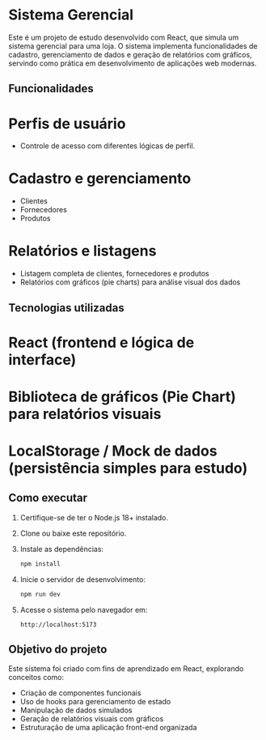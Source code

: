 # Sistema Gerencial

Este é um projeto de estudo desenvolvido com React, que simula um sistema gerencial para uma loja.
O sistema implementa funcionalidades de cadastro, gerenciamento de dados e geração de relatórios com gráficos, servindo como prática em desenvolvimento de aplicações web modernas.


## Funcionalidades

 # Perfis de usuário

  * Controle de acesso com diferentes lógicas de perfil.

 # Cadastro e gerenciamento

  * Clientes
  * Fornecedores
  * Produtos

 # Relatórios e listagens

  * Listagem completa de clientes, fornecedores e produtos
  * Relatórios com gráficos (pie charts) para análise visual dos dados


## Tecnologias utilizadas

 # React (frontend e lógica de interface)
 # Biblioteca de gráficos (Pie Chart) para relatórios visuais
 # LocalStorage / Mock de dados (persistência simples para estudo)


## Como executar

1. Certifique-se de ter o Node.js 18+ instalado.

2. Clone ou baixe este repositório.

3. Instale as dependências:

   ```bash
   npm install
   ```

4. Inicie o servidor de desenvolvimento:

   ```bash
   npm run dev
   ```

5. Acesse o sistema pelo navegador em:

   ```
   http://localhost:5173
   ```


## Objetivo do projeto

Este sistema foi criado com fins de aprendizado em React, explorando conceitos como:

* Criação de componentes funcionais
* Uso de hooks para gerenciamento de estado
* Manipulação de dados simulados
* Geração de relatórios visuais com gráficos
* Estruturação de uma aplicação front-end organizada

